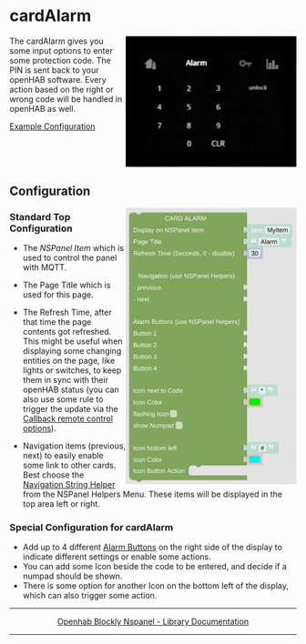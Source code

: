 # cardAlarm

[<img src="img/lovelaceUI_cardAlarm.jpg" align="right" width="300">](img/lovelaceUI_cardAlarm.jpg)

The cardAlarm gives you some input options to enter some protection code. The PIN is sent back to your openHAB software. Every action based on the right or wrong code will be handled in openHAB as well. 

[Example Configuration](openhab_scripts_nspanel1_cardAlarm.md)

<br clear="right"/>

## Configuration

<img title="" src="img/blockLibrary_nspanel_cards_cardAlarm.png" alt="" align="right" width="300">

### Standard Top Configuration

- The *NSPanel Item* which is used to control the panel with MQTT.

- The Page Title which is used for this page.

- The Refresh Time, after that time the page contents got refreshed. This might be useful when displaying some changing entities on the page, like lights or switches, to keep them in sync with their openHAB status (you can also use some rule to trigger the update via the [Callback remote control options](blockLibrary_nspanel_callback_callback.md)).

- Navigation items (previous, next) to easily enable some link to other cards. Best choose the [Navigation String Helper](blockLibrary_nspanel_helpers_navString.md) from the NSPanel Helpers Menu. These items will be displayed in the top area left or right.

### Special Configuration for cardAlarm

- Add up to 4 different [Alarm Buttons](blockLibrary_nspanel_helpers_alarmButton.md) on the right side of the display to indicate different settings or enable some actions.
- You can add some Icon beside the code to be entered, and decide if a numpad should be shown.
- There is some option for another Icon on the bottom left of the display, which can also trigger some action.

---

[<p style="text-align: center;">Openhab Blockly Nspanel - Library Documentation</p>](README.md)

---

